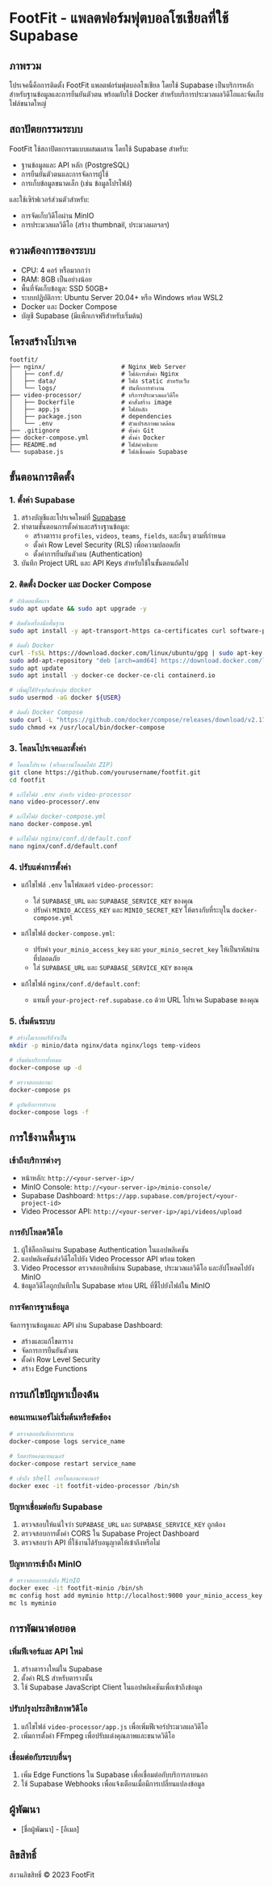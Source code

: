 # FootFit - แพลตฟอร์มฟุตบอลโซเชียลที่ใช้ Supabase

## ภาพรวม

โปรเจคนี้คือการติดตั้ง FootFit แพลตฟอร์มฟุตบอลโซเชียล โดยใช้ Supabase เป็นบริการหลักสำหรับฐานข้อมูลและการยืนยันตัวตน พร้อมกับใช้ Docker สำหรับบริการประมวลผลวิดีโอและจัดเก็บไฟล์ขนาดใหญ่

## สถาปัตยกรรมระบบ

FootFit ใช้สถาปัตยกรรมแบบผสมผสาน โดยใช้ Supabase สำหรับ:
- ฐานข้อมูลและ API หลัก (PostgreSQL)
- การยืนยันตัวตนและการจัดการผู้ใช้
- การเก็บข้อมูลขนาดเล็ก (เช่น ข้อมูลโปรไฟล์)

และใช้เซิร์ฟเวอร์ส่วนตัวสำหรับ:
- การจัดเก็บวิดีโอผ่าน MinIO
- การประมวลผลวิดีโอ (สร้าง thumbnail, ประมวลผลฯลฯ)

## ความต้องการของระบบ

- CPU: 4 คอร์ หรือมากกว่า
- RAM: 8GB เป็นอย่างน้อย
- พื้นที่จัดเก็บข้อมูล: SSD 50GB+
- ระบบปฏิบัติการ: Ubuntu Server 20.04+ หรือ Windows พร้อม WSL2
- Docker และ Docker Compose
- บัญชี Supabase (มีแพ็กเกจฟรีสำหรับเริ่มต้น)

## โครงสร้างโปรเจค

```
footfit/
├── nginx/                     # Nginx Web Server
│   ├── conf.d/                # ไฟล์การตั้งค่า Nginx
│   ├── data/                  # ไฟล์ static สำหรับเว็บ
│   └── logs/                  # บันทึกการทำงาน
├── video-processor/           # บริการประมวลผลวิดีโอ
│   ├── Dockerfile             # คำสั่งสร้าง image
│   ├── app.js                 # ไฟล์หลัก
│   ├── package.json           # dependencies
│   └── .env                   # ตัวแปรสภาพแวดล้อม
├── .gitignore                 # ตั้งค่า Git
├── docker-compose.yml         # ตั้งค่า Docker
├── README.md                  # ไฟล์คำอธิบาย
└── supabase.js                # ไฟล์เชื่อมต่อ Supabase
```

## ขั้นตอนการติดตั้ง

### 1. ตั้งค่า Supabase

1. สร้างบัญชีและโปรเจคใหม่ที่ [Supabase](https://app.supabase.com/)
2. ทำตามขั้นตอนการตั้งค่าและสร้างฐานข้อมูล:
   - สร้างตาราง `profiles`, `videos`, `teams`, `fields`, และอื่นๆ ตามที่กำหนด
   - ตั้งค่า Row Level Security (RLS) เพื่อความปลอดภัย
   - ตั้งค่าการยืนยันตัวตน (Authentication)
3. บันทึก Project URL และ API Keys สำหรับใช้ในขั้นตอนถัดไป

### 2. ติดตั้ง Docker และ Docker Compose

```bash
# อัปเดตแพ็คเกจ
sudo apt update && sudo apt upgrade -y

# ติดตั้งเครื่องมือพื้นฐาน
sudo apt install -y apt-transport-https ca-certificates curl software-properties-common git

# ติดตั้ง Docker
curl -fsSL https://download.docker.com/linux/ubuntu/gpg | sudo apt-key add -
sudo add-apt-repository "deb [arch=amd64] https://download.docker.com/linux/ubuntu $(lsb_release -cs) stable"
sudo apt update
sudo apt install -y docker-ce docker-ce-cli containerd.io

# เพิ่มผู้ใช้ปัจจุบันเข้ากลุ่ม docker
sudo usermod -aG docker ${USER}

# ติดตั้ง Docker Compose
sudo curl -L "https://github.com/docker/compose/releases/download/v2.17.2/docker-compose-$(uname -s)-$(uname -m)" -o /usr/local/bin/docker-compose
sudo chmod +x /usr/local/bin/docker-compose
```

### 3. โคลนโปรเจคและตั้งค่า

```bash
# โคลนโปรเจค (หรือดาวน์โหลดไฟล์ ZIP)
git clone https://github.com/yourusername/footfit.git
cd footfit

# แก้ไขไฟล์ .env สำหรับ video-processor
nano video-processor/.env

# แก้ไขไฟล์ docker-compose.yml
nano docker-compose.yml

# แก้ไขไฟล์ nginx/conf.d/default.conf
nano nginx/conf.d/default.conf
```

### 4. ปรับแต่งการตั้งค่า

- แก้ไขไฟล์ `.env` ในโฟลเดอร์ `video-processor`:
  - ใส่ `SUPABASE_URL` และ `SUPABASE_SERVICE_KEY` ของคุณ
  - ปรับค่า `MINIO_ACCESS_KEY` และ `MINIO_SECRET_KEY` ให้ตรงกับที่ระบุใน `docker-compose.yml`

- แก้ไขไฟล์ `docker-compose.yml`:
  - ปรับค่า `your_minio_access_key` และ `your_minio_secret_key` ให้เป็นรหัสผ่านที่ปลอดภัย
  - ใส่ `SUPABASE_URL` และ `SUPABASE_SERVICE_KEY` ของคุณ

- แก้ไขไฟล์ `nginx/conf.d/default.conf`:
  - แทนที่ `your-project-ref.supabase.co` ด้วย URL โปรเจค Supabase ของคุณ

### 5. เริ่มต้นระบบ

```bash
# สร้างไดเรกทอรีที่จำเป็น
mkdir -p minio/data nginx/data nginx/logs temp-videos

# เริ่มต้นบริการทั้งหมด
docker-compose up -d

# ตรวจสอบสถานะ
docker-compose ps

# ดูบันทึกการทำงาน
docker-compose logs -f
```

## การใช้งานพื้นฐาน

### เข้าถึงบริการต่างๆ

- หน้าหลัก: `http://<your-server-ip>/`
- MinIO Console: `http://<your-server-ip>/minio-console/`
- Supabase Dashboard: `https://app.supabase.com/project/<your-project-id>`
- Video Processor API: `http://<your-server-ip>/api/videos/upload`

### การอัปโหลดวิดีโอ

1. ผู้ใช้ล็อกอินผ่าน Supabase Authentication ในแอปพลิเคชัน
2. แอปพลิเคชันส่งวิดีโอไปยัง Video Processor API พร้อม token
3. Video Processor ตรวจสอบสิทธิ์ผ่าน Supabase, ประมวลผลวิดีโอ และอัปโหลดไปยัง MinIO
4. ข้อมูลวิดีโอถูกบันทึกใน Supabase พร้อม URL ที่ชี้ไปยังไฟล์ใน MinIO

### การจัดการฐานข้อมูล

จัดการฐานข้อมูลและ API ผ่าน Supabase Dashboard:
- สร้างและแก้ไขตาราง
- จัดการการยืนยันตัวตน
- ตั้งค่า Row Level Security
- สร้าง Edge Functions

## การแก้ไขปัญหาเบื้องต้น

### คอนเทนเนอร์ไม่เริ่มต้นหรือขัดข้อง

```bash
# ตรวจสอบบันทึกการทำงาน
docker-compose logs service_name

# รีสตาร์ทคอนเทนเนอร์
docker-compose restart service_name

# เข้าถึง shell ภายในคอนเทนเนอร์
docker exec -it footfit-video-processor /bin/sh
```

### ปัญหาเชื่อมต่อกับ Supabase

1. ตรวจสอบให้แน่ใจว่า `SUPABASE_URL` และ `SUPABASE_SERVICE_KEY` ถูกต้อง
2. ตรวจสอบการตั้งค่า CORS ใน Supabase Project Dashboard
3. ตรวจสอบว่า API ที่ใช้งานได้รับอนุญาตให้เข้าถึงหรือไม่

### ปัญหาการเข้าถึง MinIO

```bash
# ตรวจสอบการเข้าถึง MinIO
docker exec -it footfit-minio /bin/sh
mc config host add myminio http://localhost:9000 your_minio_access_key your_minio_secret_key
mc ls myminio
```

## การพัฒนาต่อยอด

### เพิ่มฟีเจอร์และ API ใหม่

1. สร้างตารางใหม่ใน Supabase
2. ตั้งค่า RLS สำหรับตารางนั้น
3. ใช้ Supabase JavaScript Client ในแอปพลิเคชันเพื่อเข้าถึงข้อมูล

### ปรับปรุงประสิทธิภาพวิดีโอ

1. แก้ไขไฟล์ `video-processor/app.js` เพื่อเพิ่มฟีเจอร์ประมวลผลวิดีโอ
2. เพิ่มการตั้งค่า FFmpeg เพื่อปรับแต่งคุณภาพและขนาดวิดีโอ

### เชื่อมต่อกับระบบอื่นๆ

1. เพิ่ม Edge Functions ใน Supabase เพื่อเชื่อมต่อกับบริการภายนอก
2. ใช้ Supabase Webhooks เพื่อแจ้งเตือนเมื่อมีการเปลี่ยนแปลงข้อมูล

## ผู้พัฒนา

- [ชื่อผู้พัฒนา] - [อีเมล]

## ลิขสิทธิ์

สงวนลิขสิทธิ์ © 2023 FootFit 